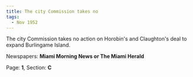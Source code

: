 ```yaml
---  
title: The city Commission takes no  
tags:  
  - Nov 1952  
---  
```

  
The city Commission takes no action on Horobin's and Claughton's deal to expand Burlingame Island.  
  
Newspapers: **Miami Morning News or The Miami Herald**  
  
Page: **1**, Section: **C** 
